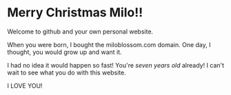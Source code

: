 # Merry Christmas Milo!!
Welcome to github and your own personal website.

When you were born, I bought the miloblossom.com domain. One day, I thought, you would grow up and want it.

I had no idea it would happen so fast! You're *seven years old* already! I can't wait to see what you do with this website.

I LOVE YOU!
